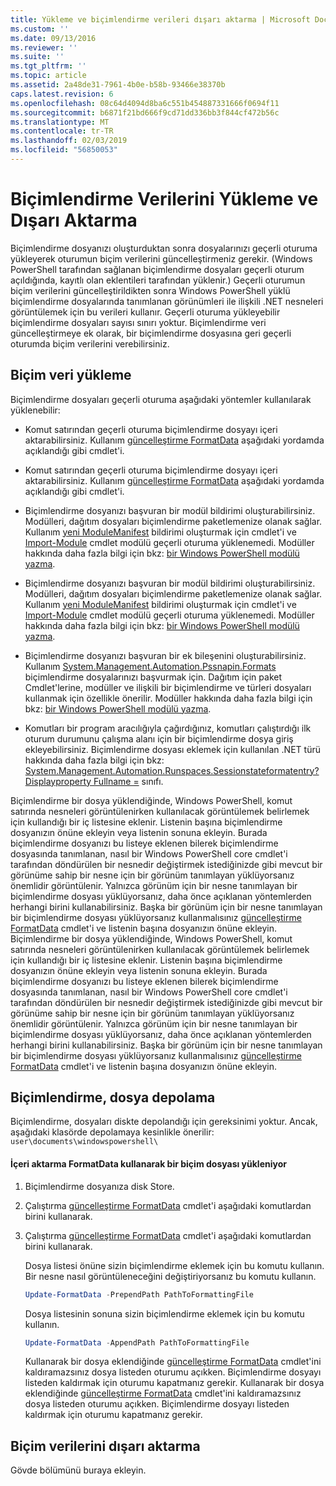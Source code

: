 ```yaml
---
title: Yükleme ve biçimlendirme verileri dışarı aktarma | Microsoft Docs
ms.custom: ''
ms.date: 09/13/2016
ms.reviewer: ''
ms.suite: ''
ms.tgt_pltfrm: ''
ms.topic: article
ms.assetid: 2a48de31-7961-4b0e-b58b-93466e38370b
caps.latest.revision: 6
ms.openlocfilehash: 08c64d4094d8ba6c551b454887331666f0694f11
ms.sourcegitcommit: b6871f21bd666f9cd71dd336bb3f844cf472b56c
ms.translationtype: MT
ms.contentlocale: tr-TR
ms.lasthandoff: 02/03/2019
ms.locfileid: "56850053"
---
```

# <a name="loading-and-exporting-formatting-data"></a>Biçimlendirme Verilerini Yükleme ve Dışarı Aktarma

Biçimlendirme dosyanızı oluşturduktan sonra dosyalarınızı geçerli oturuma yükleyerek oturumun biçim verilerini güncelleştirmeniz gerekir. (Windows PowerShell tarafından sağlanan biçimlendirme dosyaları geçerli oturum açıldığında, kayıtlı olan eklentileri tarafından yüklenir.) Geçerli oturumun biçim verilerini güncelleştirildikten sonra Windows PowerShell yüklü biçimlendirme dosyalarında tanımlanan görünümleri ile ilişkili .NET nesneleri görüntülemek için bu verileri kullanır. Geçerli oturuma yükleyebilir biçimlendirme dosyaları sayısı sınırı yoktur. Biçimlendirme veri güncelleştirmeye ek olarak, bir biçimlendirme dosyasına geri geçerli oturumda biçim verilerini verebilirsiniz.

## <a name="loading-format-data"></a>Biçim veri yükleme

Biçimlendirme dosyaları geçerli oturuma aşağıdaki yöntemler kullanılarak yüklenebilir:

- Komut satırından geçerli oturuma biçimlendirme dosyayı içeri aktarabilirsiniz. Kullanım [güncelleştirme FormatData](/powershell/module/Microsoft.PowerShell.Utility/Update-FormatData) aşağıdaki yordamda açıklandığı gibi cmdlet'i.
- Komut satırından geçerli oturuma biçimlendirme dosyayı içeri aktarabilirsiniz. Kullanım [güncelleştirme FormatData](/powershell/module/Microsoft.PowerShell.Utility/Update-FormatData) aşağıdaki yordamda açıklandığı gibi cmdlet'i.

- Biçimlendirme dosyanızı başvuran bir modül bildirimi oluşturabilirsiniz. Modülleri, dağıtım dosyaları biçimlendirme paketlemenize olanak sağlar. Kullanım [yeni ModuleManifest](/powershell/module/Microsoft.PowerShell.Core/New-ModuleManifest) bildirimi oluşturmak için cmdlet'i ve [Import-Module](/powershell/module/Microsoft.PowerShell.Core/Import-Module) cmdlet modülü geçerli oturuma yüklenemedi. Modüller hakkında daha fazla bilgi için bkz: [bir Windows PowerShell modülü yazma](../module/writing-a-windows-powershell-module.md).
- Biçimlendirme dosyanızı başvuran bir modül bildirimi oluşturabilirsiniz. Modülleri, dağıtım dosyaları biçimlendirme paketlemenize olanak sağlar. Kullanım [yeni ModuleManifest](/powershell/module/Microsoft.PowerShell.Core/New-ModuleManifest) bildirimi oluşturmak için cmdlet'i ve [Import-Module](/powershell/module/Microsoft.PowerShell.Core/Import-Module) cmdlet modülü geçerli oturuma yüklenemedi. Modüller hakkında daha fazla bilgi için bkz: [bir Windows PowerShell modülü yazma](../module/writing-a-windows-powershell-module.md).

- Biçimlendirme dosyanızı başvuran bir ek bileşenini oluşturabilirsiniz. Kullanım [System.Management.Automation.Pssnapin.Formats](/dotnet/api/System.Management.Automation.PSSnapIn.Formats) biçimlendirme dosyalarınızı başvurmak için. Dağıtım için paket Cmdlet'lerine, modüller ve ilişkili bir biçimlendirme ve türleri dosyaları kullanmak için özellikle önerilir. Modüller hakkında daha fazla bilgi için bkz: [bir Windows PowerShell modülü yazma](../module/writing-a-windows-powershell-module.md).

- Komutları bir program aracılığıyla çağırdığınız, komutları çalıştırdığı ilk oturum durumunu çalışma alanı için bir biçimlendirme dosya giriş ekleyebilirsiniz. Biçimlendirme dosyası eklemek için kullanılan .NET türü hakkında daha fazla bilgi için bkz: [System.Management.Automation.Runspaces.Sessionstateformatentry? Displayproperty Fullname =](/dotnet/api/System.Management.Automation.Runspaces.SessionStateFormatEntry) sınıfı.

Biçimlendirme bir dosya yüklendiğinde, Windows PowerShell, komut satırında nesneleri görüntülenirken kullanılacak görüntülemek belirlemek için kullandığı bir iç listesine eklenir. Listenin başına biçimlendirme dosyanızın önüne ekleyin veya listenin sonuna ekleyin. Burada biçimlendirme dosyanızı bu listeye eklenen bilerek biçimlendirme dosyasında tanımlanan, nasıl bir Windows PowerShell core cmdlet'i tarafından döndürülen bir nesnedir değiştirmek istediğinizde gibi mevcut bir görünüme sahip bir nesne için bir görünüm tanımlayan yüklüyorsanız önemlidir  görüntülenir. Yalnızca görünüm için bir nesne tanımlayan bir biçimlendirme dosyası yüklüyorsanız, daha önce açıklanan yöntemlerden herhangi birini kullanabilirsiniz.  Başka bir görünüm için bir nesne tanımlayan bir biçimlendirme dosyası yüklüyorsanız kullanmalısınız [güncelleştirme FormatData](/powershell/module/Microsoft.PowerShell.Utility/Update-FormatData) cmdlet'i ve listenin başına dosyanızın önüne ekleyin.
Biçimlendirme bir dosya yüklendiğinde, Windows PowerShell, komut satırında nesneleri görüntülenirken kullanılacak görüntülemek belirlemek için kullandığı bir iç listesine eklenir. Listenin başına biçimlendirme dosyanızın önüne ekleyin veya listenin sonuna ekleyin. Burada biçimlendirme dosyanızı bu listeye eklenen bilerek biçimlendirme dosyasında tanımlanan, nasıl bir Windows PowerShell core cmdlet'i tarafından döndürülen bir nesnedir değiştirmek istediğinizde gibi mevcut bir görünüme sahip bir nesne için bir görünüm tanımlayan yüklüyorsanız önemlidir  görüntülenir. Yalnızca görünüm için bir nesne tanımlayan bir biçimlendirme dosyası yüklüyorsanız, daha önce açıklanan yöntemlerden herhangi birini kullanabilirsiniz.  Başka bir görünüm için bir nesne tanımlayan bir biçimlendirme dosyası yüklüyorsanız kullanmalısınız [güncelleştirme FormatData](/powershell/module/Microsoft.PowerShell.Utility/Update-FormatData) cmdlet'i ve listenin başına dosyanızın önüne ekleyin.

## <a name="storing-your-formatting-file"></a>Biçimlendirme, dosya depolama

Biçimlendirme, dosyaları diskte depolandığı için gereksinimi yoktur. Ancak, aşağıdaki klasörde depolamaya kesinlikle önerilir: `user\documents\windowspowershell\`

#### <a name="loading-a-format-file-using-import-formatdata"></a>İçeri aktarma FormatData kullanarak bir biçim dosyası yükleniyor

1. Biçimlendirme dosyanıza disk Store.

2. Çalıştırma [güncelleştirme FormatData](/powershell/module/Microsoft.PowerShell.Utility/Update-FormatData) cmdlet'i aşağıdaki komutlardan birini kullanarak.
2. Çalıştırma [güncelleştirme FormatData](/powershell/module/Microsoft.PowerShell.Utility/Update-FormatData) cmdlet'i aşağıdaki komutlardan birini kullanarak.

   Dosya listesi önüne sizin biçimlendirme eklemek için bu komutu kullanın. Bir nesne nasıl görüntüleneceğini değiştiriyorsanız bu komutu kullanın.

   ```powershell
   Update-FormatData -PrependPath PathToFormattingFile
   ```

   Dosya listesinin sonuna sizin biçimlendirme eklemek için bu komutu kullanın.

   ```powershell
   Update-FormatData -AppendPath PathToFormattingFile
   ```

   Kullanarak bir dosya eklendiğinde [güncelleştirme FormatData](/powershell/module/Microsoft.PowerShell.Utility/Update-FormatData) cmdlet'ini kaldıramazsınız dosya listeden oturumu açıkken. Biçimlendirme dosyayı listeden kaldırmak için oturumu kapatmanız gerekir.
   Kullanarak bir dosya eklendiğinde [güncelleştirme FormatData](/powershell/module/Microsoft.PowerShell.Utility/Update-FormatData) cmdlet'ini kaldıramazsınız dosya listeden oturumu açıkken. Biçimlendirme dosyayı listeden kaldırmak için oturumu kapatmanız gerekir.

## <a name="exporting-format-data"></a>Biçim verilerini dışarı aktarma

Gövde bölümünü buraya ekleyin.

